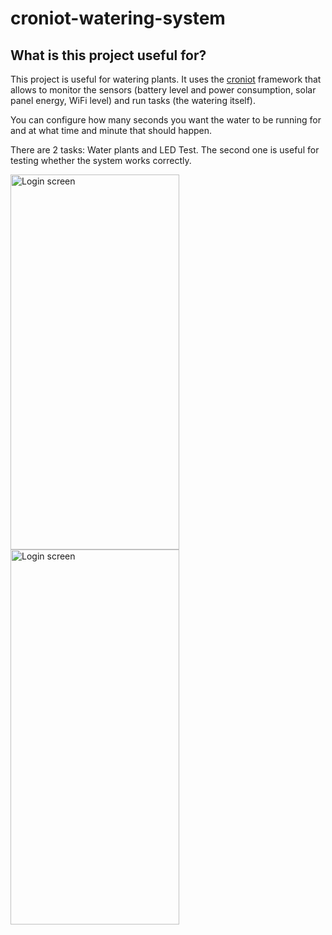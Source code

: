 # croniot-watering-system

## What is this project useful for?
This project is useful for watering plants. It uses the [croniot](https://github.com/vladimir-ivanov-info/croniot-kmp) framework that allows to monitor the sensors (battery level and power consumption, solar panel energy, WiFi level) and run tasks (the watering itself).

You can configure how many seconds you want the water to be running for and at what time and minute that should happen.

There are 2 tasks: Water plants and LED Test. The second one is useful for testing whether the system works correctly.

<img src="https://github.com/user-attachments/assets/4a5f9fc2-7bae-43a6-9bae-02404992bd11" alt="Login screen" width="270" height="600">

<img src="https://github.com/user-attachments/assets/69ba01c6-40e6-4f91-81e7-efefb26799b1" alt="Login screen" width="270" height="600">



